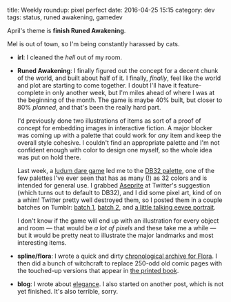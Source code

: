 title: Weekly roundup: pixel perfect
date: 2016-04-25 15:15
category: dev
tags: status, runed awakening, gamedev

April's theme is **finish Runed Awakening**.

Mel is out of town, so I'm being constantly harassed by cats.

- **irl**: I cleaned the _hell_ out of my room.

- **Runed Awakening**: I finally figured out the concept for a decent chunk of the world, and built about half of it.  I finally, _finally_, feel like the world and plot are starting to come together.  I doubt I'll have it feature-complete in only another week, but I'm miles ahead of where I was at the beginning of the month.  The game is maybe 40% built, but closer to 80% _planned_, and that's been the really hard part.

    I'd previously done two illustrations of items as sort of a proof of concept for embedding images in interactive fiction.  A major blocker was coming up with a palette that could work for _any_ item and keep the overall style cohesive.  I couldn't find an appropriate palette and I'm not confident enough with color to design one myself, so the whole idea was put on hold there.
    
    Last week, a [ludum dare game](https://twitter.com/Managore/status/721912738021134336) led me to the [DB32 palette](http://pixeljoint.com/forum/forum_posts.asp?TID=16247), one of the few palettes I've ever seen that has as many (!) as 32 colors and is intended for general use.  I grabbed [Aseprite](http://www.aseprite.org/) at Twitter's suggestion (which turns out to default to DB32), and I did some pixel art, kind of on a whim!  Twitter pretty well destroyed them, so I posted them in a couple batches on Tumblr: [batch 1](http://lexyeevee.tumblr.com/post/143049832207/i-did-some-pixels-maybe-for-runed-awakening), [batch 2](http://lexyeevee.tumblr.com/post/143354978277/some-more-pixels), and [a little talking eevee portrait](http://lexyeevee.tumblr.com/post/143067888162/3-o-3-o-3-o).

    I don't know if the game will end up with an illustration for every object and room — that would be _a lot of pixels_ and these take me a while — but it would be pretty neat to illustrate the major landmarks and most interesting items.

- **spline/flora**: I wrote a quick and dirty [chronological archive for Flora](http://floraverse.com/comic/@@by-date/).  I then did a bunch of witchcraft to replace 250-odd old comic pages with the touched-up versions that appear in [the printed book](https://store.floraverse.com/products/seeds-a-mini-story?taxon_id=48).

- **blog**: I wrote about [elegance](/blog/2016/04/21/elegance/).  I also started on another post, which is not yet finished.  It's also terrible, sorry.
